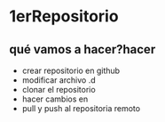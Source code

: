 # 1erRepositorio
## qué vamos a hacer?hacer 
- crear repositorio en github
- modificar archivo .d
- clonar el repositorio
- hacer cambios en
- pull y push al repositoria remoto
